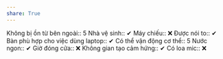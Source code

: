 ```yaml
---
share: True
---
```

Không bị ồn từ bên ngoài:: 5
Nhà vệ sinh:: ✔
Máy chiếu:: ❌
Được nói to:: ✔
Bàn phù hợp cho việc dùng laptop:: ✔
Có thể vận động cơ thể:: 5
Nước ngon:: ✔
Giờ đóng cửa:: ❌
Không gian tạo cảm hứng:: ✔
Có loa mic:: ❌
